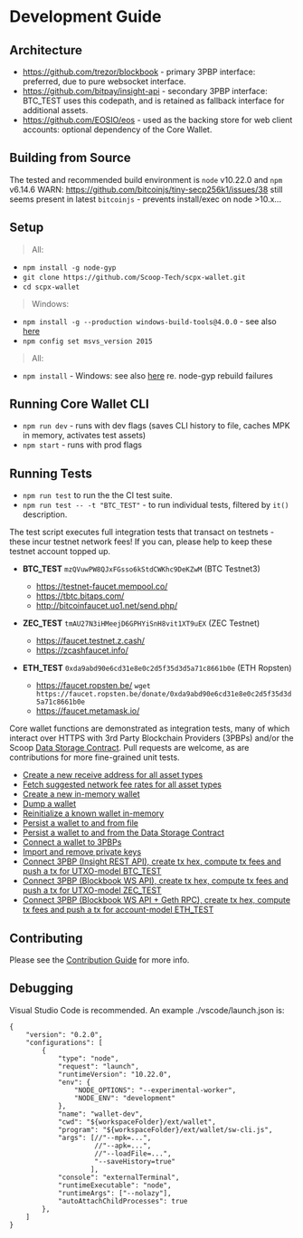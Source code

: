 # Development Guide

## Architecture

  * https://github.com/trezor/blockbook - primary 3PBP interface: preferred, due to pure websocket interface.
  * https://github.com/bitpay/insight-api - secondary 3PBP interface: BTC_TEST uses this codepath, and is retained as fallback interface for additional assets.
  * https://github.com/EOSIO/eos - used as the backing store for web client accounts: optional dependency of the Core Wallet.

## Building from Source
The tested and recommended build environment is `node` v10.22.0 and `npm` v6.14.6
WARN: https://github.com/bitcoinjs/tiny-secp256k1/issues/38 still seems present in latest `bitcoinjs` - prevents install/exec on node >10.x...

## Setup
 > All:
  * ```npm install -g node-gyp```
  * ```git clone https://github.com/Scoop-Tech/scpx-wallet.git```
  * ```cd scpx-wallet```
 > Windows:
  * ```npm install -g --production windows-build-tools@4.0.0``` - see also [here](https://github.com/felixrieseberg/windows-build-tools/issues/152)
  * ```npm config set msvs_version 2015```
 > All:
  * ```npm install``` - Windows: see also [here](https://github.com/nodejs/node-gyp/issues/671) re. node-gyp rebuild failures

## Running Core Wallet CLI
  * ```npm run dev``` - runs with dev flags (saves CLI history to file, caches MPK in memory, activates test assets)
  * ```npm start``` - runs with prod flags

## Running Tests
  * ```npm run test``` to run the the CI test suite.
  * ```npm run test -- -t "BTC_TEST"``` - to run individual tests, filtered by ```it()``` description.

The test script executes full integration tests that transact on testnets - these incur testnet network fees! If you can, please help to keep these testnet account topped up.

  * **BTC_TEST** ```mzQVuwPW8QJxFGsso6kStdCWKhc9DeKZwM``` (BTC Testnet3)
    * https://testnet-faucet.mempool.co/  
    * https://tbtc.bitaps.com/   
    * http://bitcoinfaucet.uo1.net/send.php/

  * **ZEC_TEST** ```tmAU27N3iHMeejD6GPHYiSnH8vit1XT9uEX``` (ZEC Testnet)
    * https://faucet.testnet.z.cash/
    * https://zcashfaucet.info/
    
  * **ETH_TEST** ```0xda9abd90e6cd31e8e0c2d5f35d3d5a71c8661b0e``` (ETH Ropsten)
    * https://faucet.ropsten.be/ ```wget https://faucet.ropsten.be/donate/0xda9abd90e6cd31e8e0c2d5f35d3d5a71c8661b0e```
    * https://faucet.metamask.io/  

Core wallet functions are demonstrated as integration tests, many of which interact over HTTPS with 3rd Party Blockchain Providers (3PBPs) and/or the Scoop [Data Storage Contract](https://github.com/Scoop-Tech/scpx-eos). Pull requests are welcome, as are contributions for more fine-grained unit tests.

  * [Create a new receive address for all asset types](./tests/integration.test.js)
  * [Fetch suggested network fee rates for all asset types](./tests/integration.test.js)
  * [Create a new in-memory wallet](./tests/integration.test.js)
  * [Dump a wallet](./tests/integration.test.js)
  * [Reinitialize a known wallet in-memory](./tests/integration.test.js)
  * [Persist a wallet to and from file](./tests/integration.test.js)
  * [Persist a wallet to and from the Data Storage Contract](./tests/integration.test.js)
  * [Connect a wallet to 3PBPs](./tests/integration.test.js)
  * [Import and remove private keys](./tests/integration.test.js)
  * [Connect 3PBP (Insight REST API), create tx hex, compute tx fees and push a tx for UTXO-model BTC_TEST](./tests/integration.test.js)
  * [Connect 3PBP (Blockbook WS API), create tx hex, compute tx fees and push a tx for UTXO-model ZEC_TEST](./tests/integration.test.js)
  * [Connect 3PBP (Blockbook WS API + Geth RPC), create tx hex, compute tx fees and push a tx for account-model ETH_TEST](./tests/integration.test.js)
  
## Contributing

Please see the [Contribution Guide](./CONTRIBUTING.md) for more info.

## Debugging

Visual Studio Code is recommended. An example ./vscode/launch.json is: 

```
{
    "version": "0.2.0",
    "configurations": [
        {
            "type": "node",
            "request": "launch",
            "runtimeVersion": "10.22.0",
            "env": {
                "NODE_OPTIONS": "--experimental-worker",
                "NODE_ENV": "development"
            },
            "name": "wallet-dev",
            "cwd": "${workspaceFolder}/ext/wallet",
            "program": "${workspaceFolder}/ext/wallet/sw-cli.js",
            "args": [//"--mpk=...", 
                     //"--apk=...",
                     //"--loadFile=...",
                     "--saveHistory=true"
                    ],
            "console": "externalTerminal",
            "runtimeExecutable": "node",
            "runtimeArgs": ["--nolazy"],
            "autoAttachChildProcesses": true
        },
    ]
}
```
